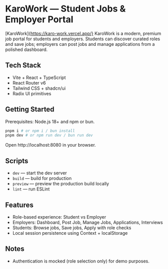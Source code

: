 # KaroWork — Student Jobs & Employer Portal
[KaroWork]{https://karo-work.vercel.app/}
KaroWork is a modern, premium job portal for students and employers. Students can discover curated roles and save jobs; employers can post jobs and manage applications from a polished dashboard.

## Tech Stack

- Vite + React + TypeScript
- React Router v6
- Tailwind CSS + shadcn/ui
- Radix UI primitives

## Getting Started

Prerequisites: Node.js 18+ and npm or bun.

```bash
pnpm i # or npm i / bun install
pnpm dev # or npm run dev / bun run dev
```

Open http://localhost:8080 in your browser.

## Scripts

- `dev` — start the dev server
- `build` — build for production
- `preview` — preview the production build locally
- `lint` — run ESLint

## Features

- Role-based experience: Student vs Employer
- Employers: Dashboard, Post Job, Manage Jobs, Applications, Interviews
- Students: Browse jobs, Save jobs, Apply with role checks
- Local session persistence using Context + localStorage

## Notes

- Authentication is mocked (role selection only) for demo purposes.
